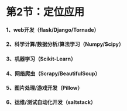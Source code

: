 # 第2节：定位应用
#### 1、web开发（flask/Django/Tornade）
#### 2、科学计算/数据分析/算法学习（Numpy/Scipy）
#### 3、机器学习（Scikit-Learn）
#### 4、网络爬虫（Scrapy/BeautifulSoup）
#### 5、图片处理/游戏开发（Pillow）
**6、运维/测试自动化开发（saltstack）**
